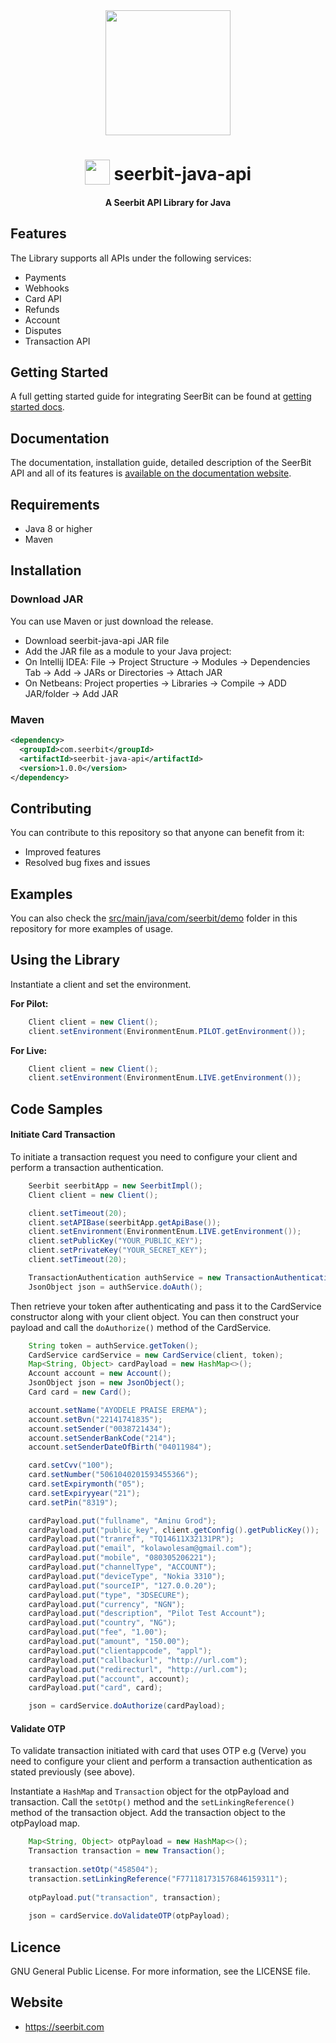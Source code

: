 
<div align="center">
 <img width="200" valign="top" src="https://res.cloudinary.com/dy2dagugp/image/upload/v1571249658/seerbit-logo_mdinom.png">
</div>


<h1 align="center">
  <img width="40" valign="bottom" src="file:///Users/centricgateway/Downloads/java.png">
  seerbit-java-api
</h1>

<h4 align="center">
  A Seerbit API Library for Java
</h4>

## Features

The Library supports all APIs under the following services:
* Payments
* Webhooks
* Card API
* Refunds
* Account
* Disputes
* Transaction API

## Getting Started

A full getting started guide for integrating SeerBit can be found at [getting started docs](https://doc.seerbit.com).

## Documentation

The documentation, installation guide, detailed description of the SeerBit API and all of its features is [available on the documentation website](https://doc.seerbit.com/api/library).


## Requirements

* Java 8 or higher
* Maven


## Installation

### Download JAR

You can use Maven or just download the release.
* Download seerbit-java-api JAR file
* Add the JAR file as a module to your Java project:
* On Intellij IDEA: File -> Project Structure -> Modules -> Dependencies Tab -> Add -> JARs or Directories -> Attach JAR
* On Netbeans: Project properties -> Libraries -> Compile -> ADD JAR/folder -> Add JAR

### Maven

```xml
<dependency>
  <groupId>com.seerbit</groupId>
  <artifactId>seerbit-java-api</artifactId>
  <version>1.0.0</version>
</dependency>
```

## Contributing

You can contribute to this repository so that anyone can benefit from it:

* Improved features
* Resolved bug fixes and issues

## Examples

You can also check the [src/main/java/com/seerbit/demo](https://github.com/seerbit/seerbit-java-api/tree/master/src/main/java/com/seerbit/demo) folder in this repository for more examples of usage.

## Using the Library

Instantiate a client and set the environment.

<strong>For Pilot:</strong>

```java
    Client client = new Client();
    client.setEnvironment(EnvironmentEnum.PILOT.getEnvironment());
```

<strong>For Live:</strong>

```java
    Client client = new Client();
    client.setEnvironment(EnvironmentEnum.LIVE.getEnvironment());
```

## Code Samples 

<strong><h4>Initiate Card Transaction</h4></strong>
To initiate a transaction request you need to configure your client and perform a 
transaction authentication. 

```java
    Seerbit seerbitApp = new SeerbitImpl();
    Client client = new Client();

    client.setTimeout(20);
    client.setAPIBase(seerbitApp.getApiBase());
    client.setEnvironment(EnvironmentEnum.LIVE.getEnvironment());
    client.setPublicKey("YOUR_PUBLIC_KEY");
    client.setPrivateKey("YOUR_SECRET_KEY");
    client.setTimeout(20);

    TransactionAuthentication authService = new TransactionAuthentication(client);
    JsonObject json = authService.doAuth();
```

Then retrieve your token after authenticating and pass it to the CardService constructor along with your client object. You can then construct your payload and call the <code>doAuthorize()</code> method of the CardService.
```java
    String token = authService.getToken();
    CardService cardService = new CardService(client, token);   
    Map<String, Object> cardPayload = new HashMap<>();
    Account account = new Account();
    JsonObject json = new JsonObject();
    Card card = new Card();

    account.setName("AYODELE PRAISE EREMA");
    account.setBvn("22141741835");
    account.setSender("0038721434");
    account.setSenderBankCode("214");
    account.setSenderDateOfBirth("04011984");

    card.setCvv("100");
    card.setNumber("5061040201593455366");
    card.setExpirymonth("05");
    card.setExpiryyear("21");
    card.setPin("8319");

    cardPayload.put("fullname", "Aminu Grod");
    cardPayload.put("public_key", client.getConfig().getPublicKey());
    cardPayload.put("tranref", "TQ14611X32131PR");
    cardPayload.put("email", "kolawolesam@gmail.com");
    cardPayload.put("mobile", "080305206221");
    cardPayload.put("channelType", "ACCOUNT");
    cardPayload.put("deviceType", "Nokia 3310");
    cardPayload.put("sourceIP", "127.0.0.20");
    cardPayload.put("type", "3DSECURE");
    cardPayload.put("currency", "NGN");
    cardPayload.put("description", "Pilot Test Account");
    cardPayload.put("country", "NG");
    cardPayload.put("fee", "1.00");
    cardPayload.put("amount", "150.00");
    cardPayload.put("clientappcode", "appl");
    cardPayload.put("callbackurl", "http://url.com");
    cardPayload.put("redirecturl", "http://url.com");
    cardPayload.put("account", account);
    cardPayload.put("card", card);

    json = cardService.doAuthorize(cardPayload);
``` 
<strong><h4>Validate OTP</h4></strong>
To validate transaction initiated with card that uses OTP e.g (Verve) you need to configure your client and 
perform a transaction authentication as stated previously (see above). 

Instantiate a <code>HashMap</code> and <code>Transaction</code> object for the otpPayload and transaction. Call 
the <code>setOtp()</code> method and the <code>setLinkingReference()</code> method of the transaction object. 
Add the transaction object to the otpPayload map.

```java
    Map<String, Object> otpPayload = new HashMap<>();
    Transaction transaction = new Transaction();
    
    transaction.setOtp("458504");
    transaction.setLinkingReference("F771181731576846159311");
    
    otpPayload.put("transaction", transaction);
    
    json = cardService.doValidateOTP(otpPayload);
```

## Licence
GNU General Public License. For more information, see the LICENSE file.

## Website
* https://seerbit.com
